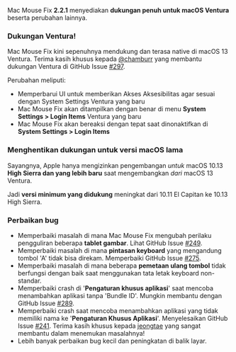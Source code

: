 Mac Mouse Fix **2.2.1** menyediakan **dukungan penuh untuk macOS Ventura** beserta perubahan lainnya.

### Dukungan Ventura!
Mac Mouse Fix kini sepenuhnya mendukung dan terasa native di macOS 13 Ventura.
Terima kasih khusus kepada [@chamburr](https://github.com/chamburr) yang membantu dukungan Ventura di GitHub Issue [#297](https://github.com/noah-nuebling/mac-mouse-fix/issues/297).

Perubahan meliputi:

- Memperbarui UI untuk memberikan Akses Aksesibilitas agar sesuai dengan System Settings Ventura yang baru
- Mac Mouse Fix akan ditampilkan dengan benar di menu **System Settings > Login Items** Ventura yang baru
- Mac Mouse Fix akan bereaksi dengan tepat saat dinonaktifkan di **System Settings > Login Items**

### Menghentikan dukungan untuk versi macOS lama

Sayangnya, Apple hanya mengizinkan pengembangan _untuk_ macOS 10.13 **High Sierra dan yang lebih baru** saat mengembangkan _dari_ macOS 13 Ventura.

Jadi **versi minimum yang didukung** meningkat dari 10.11 El Capitan ke 10.13 High Sierra.

### Perbaikan bug

- Memperbaiki masalah di mana Mac Mouse Fix mengubah perilaku pengguliran beberapa **tablet gambar**. Lihat GitHub Issue [#249](https://github.com/noah-nuebling/mac-mouse-fix/issues/249).
- Memperbaiki masalah di mana **pintasan keyboard** yang mengandung tombol 'A' tidak bisa direkam. Memperbaiki GitHub Issue [#275](https://github.com/noah-nuebling/mac-mouse-fix/issues/275).
- Memperbaiki masalah di mana beberapa **pemetaan ulang tombol** tidak berfungsi dengan baik saat menggunakan tata letak keyboard non-standar.
- Memperbaiki crash di '**Pengaturan khusus aplikasi**' saat mencoba menambahkan aplikasi tanpa 'Bundle ID'. Mungkin membantu dengan GitHub Issue [#289](https://github.com/noah-nuebling/mac-mouse-fix/issues/289).
- Memperbaiki crash saat mencoba menambahkan aplikasi yang tidak memiliki nama ke '**Pengaturan Khusus Aplikasi**'. Menyelesaikan GitHub Issue [#241](https://github.com/noah-nuebling/mac-mouse-fix/issues/241). Terima kasih khusus kepada [jeongtae](https://github.com/jeongtae) yang sangat membantu dalam menemukan masalahnya!
- Lebih banyak perbaikan bug kecil dan peningkatan di balik layar.